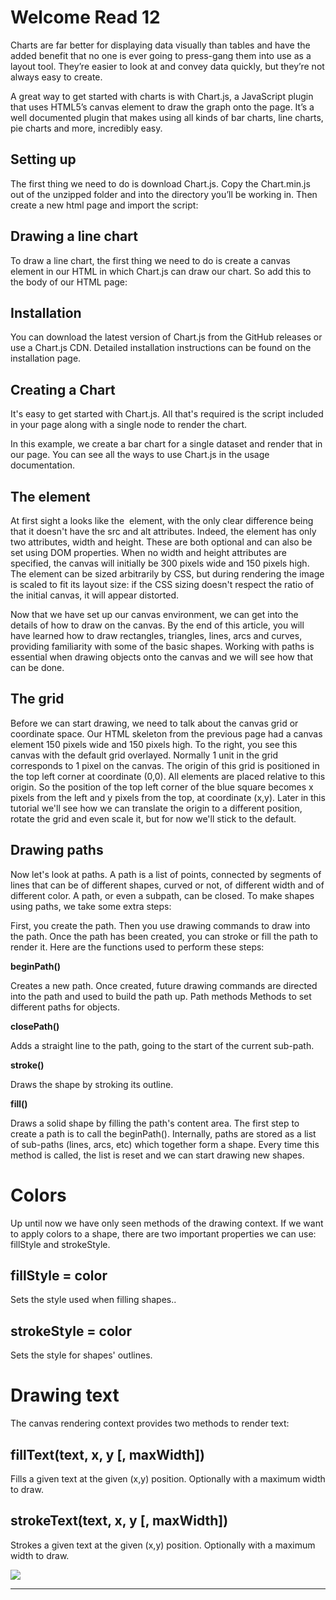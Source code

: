 # Welcome Read 12 

Charts are far better for displaying data visually than tables and have the added benefit that no one is ever going to press-gang them into use as a layout tool. They’re easier to look at and convey data quickly, but they’re not always easy to create.

A great way to get started with charts is with Chart.js, a JavaScript plugin that uses HTML5’s canvas element to draw the graph onto the page. It’s a well documented plugin that makes using all kinds of bar charts, line charts, pie charts and more, incredibly easy.

## Setting up
The first thing we need to do is download Chart.js. Copy the Chart.min.js out of the unzipped folder and into the directory you’ll be working in. Then create a new html page and import the script:

## Drawing a line chart
To draw a line chart, the first thing we need to do is create a canvas element in our HTML in which Chart.js can draw our chart. So add this to the body of our HTML page:


## Installation
You can download the latest version of Chart.js from the GitHub releases or use a Chart.js CDN. Detailed installation instructions can be found on the installation page.

## Creating a Chart
It's easy to get started with Chart.js. All that's required is the script included in your page along with a single <canvas> node to render the chart.

In this example, we create a bar chart for a single dataset and render that in our page. You can see all the ways to use Chart.js in the usage documentation.


## The <canvas> element


At first sight a <canvas> looks like the <img> element, with the only clear difference being that it doesn't have the src and alt attributes. Indeed, the <canvas> element has only two attributes, width and height. These are both optional and can also be set using DOM properties. When no width and height attributes are specified, the canvas will initially be 300 pixels wide and 150 pixels high. The element can be sized arbitrarily by CSS, but during rendering the image is scaled to fit its layout size: if the CSS sizing doesn't respect the ratio of the initial canvas, it will appear distorted.

Now that we have set up our canvas environment, we can get into the details of how to draw on the canvas. By the end of this article, you will have learned how to draw rectangles, triangles, lines, arcs and curves, providing familiarity with some of the basic shapes. Working with paths is essential when drawing objects onto the canvas and we will see how that can be done.

## The grid

Before we can start drawing, we need to talk about the canvas grid or coordinate space. Our HTML skeleton from the previous page had a canvas element 150 pixels wide and 150 pixels high. To the right, you see this canvas with the default grid overlayed. Normally 1 unit in the grid corresponds to 1 pixel on the canvas. The origin of this grid is positioned in the top left corner at coordinate (0,0). All elements are placed relative to this origin. So the position of the top left corner of the blue square becomes x pixels from the left and y pixels from the top, at coordinate (x,y). Later in this tutorial we'll see how we can translate the origin to a different position, rotate the grid and even scale it, but for now we'll stick to the default.

## Drawing paths

Now let's look at paths. A path is a list of points, connected by segments of lines that can be of different shapes, curved or not, of different width and of different color. A path, or even a subpath, can be closed. To make shapes using paths, we take some extra steps:

First, you create the path.
Then you use drawing commands to draw into the path.
Once the path has been created, you can stroke or fill the path to render it.
Here are the functions used to perform these steps:

**beginPath()**

Creates a new path. Once created, future drawing commands are directed into the path and used to build the path up.
Path methods
Methods to set different paths for objects.

**closePath()**

Adds a straight line to the path, going to the start of the current sub-path.

**stroke()**

Draws the shape by stroking its outline.

**fill()**

Draws a solid shape by filling the path's content area.
The first step to create a path is to call the beginPath(). Internally, paths are stored as a list of sub-paths (lines, arcs, etc) which together form a shape. Every time this method is called, the list is reset and we can start drawing new shapes.


# Colors

Up until now we have only seen methods of the drawing context. If we want to apply colors to a shape, there are two important properties we can use: fillStyle and strokeStyle.

## fillStyle = color
Sets the style used when filling shapes..

## strokeStyle = color
Sets the style for shapes' outlines.

# Drawing text

The canvas rendering context provides two methods to render text:

## fillText(text, x, y [, maxWidth])
Fills a given text at the given (x,y) position. Optionally with a maximum width to draw.

## strokeText(text, x, y [, maxWidth])
Strokes a given text at the given (x,y) position. Optionally with a maximum width to draw.

![](https://upload.wikimedia.org/wikipedia/commons/thumb/2/28/HelloWorld.svg/1280px-HelloWorld.svg.png)

<hr>

